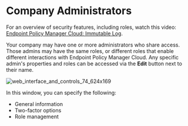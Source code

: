 # Company Administrators

For an overview of security features, including roles, watch this video:
[Endpoint Policy Manager Cloud: Immutable Log](/docs/endpointpolicymanager/endpointpolicymanager/video/cloud/security/immutablelog.md).

Your company may have one or more administrators who share access. Those admins may have the same
roles, or different roles that enable different interactions with Endpoint Policy Manager Cloud. Any
specific admin's properties and roles can be accessed via the **Edit** button next to their name.

![web_interface_and_controls_74_624x169](/img/product_docs/endpointpolicymanager/endpointpolicymanager/cloud/interface/companydetails/companyadministrators/web_interface_and_controls_74_624x169.webp)

In this window, you can specify the following:

- General information
- Two-factor options
- Role management
